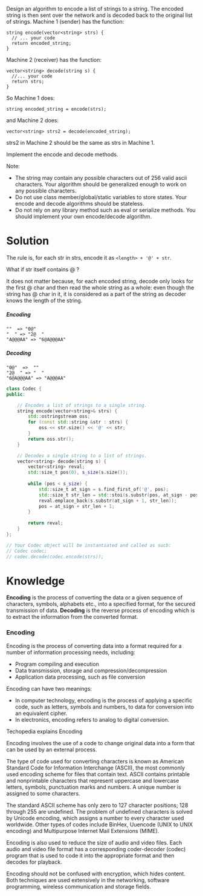 Design an algorithm to encode a list of strings to a string. The encoded string is then sent over the network and is decoded back to the original list of strings. Machine 1 (sender) has the function:

```
string encode(vector<string> strs) {
  // ... your code
  return encoded_string;
}
```

Machine 2 (receiver) has the function:

```
vector<string> decode(string s) {
  //... your code
  return strs;
}
```

So Machine 1 does:

```
string encoded_string = encode(strs);
```

and Machine 2 does:

```
vector<string> strs2 = decode(encoded_string);
```

strs2 in Machine 2 should be the same as strs in Machine 1.

Implement the encode and decode methods.  

Note:
* The string may contain any possible characters out of 256 valid ascii characters. Your algorithm should be generalized enough to work on any possible characters.  
* Do not use class member/global/static variables to store states. Your encode and decode algorithms should be stateless.  
* Do not rely on any library method such as eval or serialize methods. You should implement your own encode/decode algorithm.  

# Solution

The rule is, for each str in strs, encode it as `<length> + '@' + str`.  

What if str itself contains @ ?  

It does not matter because, for each encoded string, decode only looks for the first @ char and then read the whole string as a whole: even though the string has @ char in it, it is considered as a part of the string as decoder knows the length of the string.


##### Encoding

```
""  => "0@"
"  " => "2@  "
"A@@@AA" => "6@A@@@AA"
```

##### Decoding

```
"0@"  =>  ""  
"2@  " => "  "
"6@A@@@AA" => "A@@@AA" 
```


```cpp
class Codec {
public:

    // Encodes a list of strings to a single string.
    string encode(vector<string>& strs) {
        std::ostringstream oss;
        for (const std::string &str : strs) {
            oss << str.size() << '@' << str;
        }
        return oss.str();
    }

    // Decodes a single string to a list of strings.
    vector<string> decode(string s) {
        vector<string> reval;
        std::size_t pos(0), s_size(s.size());
        
        while (pos < s_size) {
            std::size_t at_sign = s.find_first_of('@', pos);
            std::size_t str_len = std::stoi(s.substr(pos, at_sign - pos));
            reval.emplace_back(s.substr(at_sign + 1, str_len));
            pos = at_sign + str_len + 1;
        }
        
        return reval;
    }
};

// Your Codec object will be instantiated and called as such:
// Codec codec;
// codec.decode(codec.encode(strs));
```

# Knowledge

__Encoding__ is the process of converting the data or a given sequence of characters, symbols, alphabets etc., into a specified format, for the secured transmission of data. __Decoding__ is the reverse process of encoding which is to extract the information from the converted format.


### Encoding

Encoding is the process of converting data into a format required for a number of information processing needs, including:

* Program compiling and execution
* Data transmission, storage and compression/decompression
* Application data processing, such as file conversion

Encoding can have two meanings:

* In computer technology, encoding is the process of applying a specific code, such as letters, symbols and numbers, to data for conversion into an equivalent cipher.
* In electronics, encoding refers to analog to digital conversion.


Techopedia explains Encoding

Encoding involves the use of a code to change original data into a form that can be used by an external process. 

The type of code used for converting characters is known as American Standard Code for Information Interchange (ASCII), the most commonly used encoding scheme for files that contain text. ASCII contains printable and nonprintable characters that represent uppercase and lowercase letters, symbols, punctuation marks and numbers. A unique number is assigned to some characters. 

The standard ASCII scheme has only zero to 127 character positions; 128 through 255 are undefined. The problem of undefined characters is solved by Unicode encoding, which assigns a number to every character used worldwide. Other types of codes include BinHex, Uuencode (UNIX to UNIX encoding) and Multipurpose Internet Mail Extensions (MIME).

Encoding is also used to reduce the size of audio and video files. Each audio and video file format has a corresponding coder-decoder (codec) program that is used to code it into the appropriate format and then decodes for playback.

Encoding should not be confused with encryption, which hides content. Both techniques are used extensively in the networking, software programming, wireless communication and storage fields.
